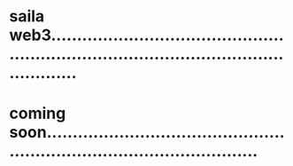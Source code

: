 # saila web3...............................................................................................................
# coming soon..............................................................................................
